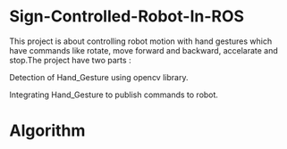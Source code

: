 # Sign-Controlled-Robot-In-ROS
This project is about controlling robot motion with hand gestures which have commands like rotate, move forward and backward, accelarate and stop.The project have two parts :

Detection of Hand_Gesture using opencv library.

Integrating Hand_Gesture to publish commands to robot.

# Algorithm
